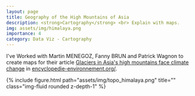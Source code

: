 ```yaml
---
layout: page
title: Geography of the High Mountains of Asia
description: <strong>Cartography</strong> <br> Explain with maps.
img: assets/img/himalaya.png
importance: 4
category: Data Viz - Cartography
---
```


I've Worked with Martin MENEGOZ, Fanny BRUN and Patrick Wagnon to create maps for their article [Glaciers in Asia's high mountains face climate change](https://www.encyclopedie-environnement.org/climat/glaciers-hautes-montagnes-asie-face-au-changement-climatique/) in [encyclopedie-environnement.org/](https://www.encyclopedie-environnement.org/).

<div class="row">
           {% include figure.html path="assets/img/topo_himalaya.png" title="" class="img-fluid rounded z-depth-1" %}
</div>

